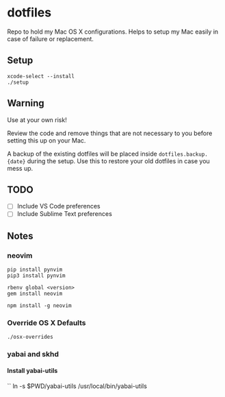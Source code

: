 # dotfiles
Repo to hold my Mac OS X configurations. Helps to setup my Mac easily in case of failure or replacement.

## Setup

```
xcode-select --install
./setup
```

## Warning ##
Use at your own risk!

Review the code and remove things that are not necessary to you before setting this up on your Mac.

A backup of the existing dotfiles will be placed inside `dotfiles.backup.{date}` during the setup. Use this to restore your old dotfiles in case you mess up.

## TODO ##
- [ ] Include VS Code preferences
- [ ] Include Sublime Text preferences

## Notes

### neovim

```
pip install pynvim
pip3 install pynvim

rbenv global <version>
gem install neovim

npm install -g neovim
```

### Override OS X Defaults

```
./osx-overrides
```

### yabai and skhd

#### Install yabai-utils

``
ln -s $PWD/yabai-utils /usr/local/bin/yabai-utils
```

